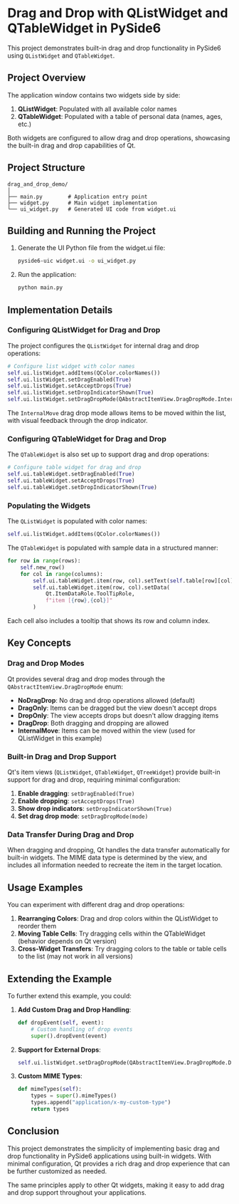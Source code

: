 # Drag and Drop with QListWidget and QTableWidget in PySide6

This project demonstrates built-in drag and drop functionality in PySide6 using `QListWidget` and `QTableWidget`.

## Project Overview

The application window contains two widgets side by side:

1. **QListWidget**: Populated with all available color names
2. **QTableWidget**: Populated with a table of personal data (names, ages, etc.)

Both widgets are configured to allow drag and drop operations, showcasing the built-in drag and drop capabilities of Qt.

## Project Structure

```
drag_and_drop_demo/
│
├── main.py        # Application entry point
├── widget.py      # Main widget implementation
└── ui_widget.py   # Generated UI code from widget.ui
```

## Building and Running the Project

1. Generate the UI Python file from the widget.ui file:
   ```bash
   pyside6-uic widget.ui -o ui_widget.py
   ```

2. Run the application:
   ```bash
   python main.py
   ```

## Implementation Details

### Configuring QListWidget for Drag and Drop

The project configures the `QListWidget` for internal drag and drop operations:

```python
# Configure list widget with color names
self.ui.listWidget.addItems(QColor.colorNames())
self.ui.listWidget.setDragEnabled(True)
self.ui.listWidget.setAcceptDrops(True)
self.ui.listWidget.setDropIndicatorShown(True)
self.ui.listWidget.setDragDropMode(QAbstractItemView.DragDropMode.InternalMove)
```

The `InternalMove` drag drop mode allows items to be moved within the list, with visual feedback through the drop indicator.

### Configuring QTableWidget for Drag and Drop

The `QTableWidget` is also set up to support drag and drop operations:

```python
# Configure table widget for drag and drop
self.ui.tableWidget.setDragEnabled(True)
self.ui.tableWidget.setAcceptDrops(True)
self.ui.tableWidget.setDropIndicatorShown(True)
```

### Populating the Widgets

The `QListWidget` is populated with color names:

```python
self.ui.listWidget.addItems(QColor.colorNames())
```

The `QTableWidget` is populated with sample data in a structured manner:

```python
for row in range(rows):
    self.new_row()
    for col in range(columns):
        self.ui.tableWidget.item(row, col).setText(self.table[row][col])
        self.ui.tableWidget.item(row, col).setData(
            Qt.ItemDataRole.ToolTipRole, 
            f"item [{row},{col}]"
        )
```

Each cell also includes a tooltip that shows its row and column index.

## Key Concepts

### Drag and Drop Modes

Qt provides several drag and drop modes through the `QAbstractItemView.DragDropMode` enum:

- **NoDragDrop**: No drag and drop operations allowed (default)
- **DragOnly**: Items can be dragged but the view doesn't accept drops
- **DropOnly**: The view accepts drops but doesn't allow dragging items
- **DragDrop**: Both dragging and dropping are allowed
- **InternalMove**: Items can be moved within the view (used for QListWidget in this example)

### Built-in Drag and Drop Support

Qt's item views (`QListWidget`, `QTableWidget`, `QTreeWidget`) provide built-in support for drag and drop, requiring minimal configuration:

1. **Enable dragging**: `setDragEnabled(True)`
2. **Enable dropping**: `setAcceptDrops(True)`
3. **Show drop indicators**: `setDropIndicatorShown(True)`
4. **Set drag drop mode**: `setDragDropMode(mode)`

### Data Transfer During Drag and Drop

When dragging and dropping, Qt handles the data transfer automatically for built-in widgets. The MIME data type is determined by the view, and includes all information needed to recreate the item in the target location.

## Usage Examples

You can experiment with different drag and drop operations:

1. **Rearranging Colors**: Drag and drop colors within the QListWidget to reorder them
2. **Moving Table Cells**: Try dragging cells within the QTableWidget (behavior depends on Qt version)
3. **Cross-Widget Transfers**: Try dragging colors to the table or table cells to the list (may not work in all versions)

## Extending the Example

To further extend this example, you could:

1. **Add Custom Drag and Drop Handling**:
   ```python
   def dropEvent(self, event):
       # Custom handling of drop events
       super().dropEvent(event)
   ```

2. **Support for External Drops**:
   ```python
   self.ui.listWidget.setDragDropMode(QAbstractItemView.DragDropMode.DragDrop)
   ```

3. **Custom MIME Types**:
   ```python
   def mimeTypes(self):
       types = super().mimeTypes()
       types.append("application/x-my-custom-type")
       return types
   ```

## Conclusion

This project demonstrates the simplicity of implementing basic drag and drop functionality in PySide6 applications using built-in widgets. With minimal configuration, Qt provides a rich drag and drop experience that can be further customized as needed.

The same principles apply to other Qt widgets, making it easy to add drag and drop support throughout your applications.